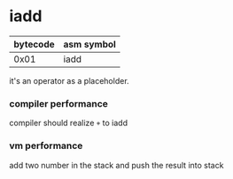 # iadd

|bytecode | asm symbol |
| ------  | ---------- |
| 0x01    |	iadd       |
it's an operator as a placeholder.

### compiler performance

compiler should realize `+` to iadd

### vm performance

add two number in the stack and push the result into stack